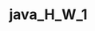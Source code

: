 # java_H_W_1
<!-- 1) Вычислить n-ое треугольного число (сумма чисел от 1 до n), n! 
(произведение чисел от 1 до n)
2) Вывести все простые числа от 1 до 1000
3) Реализовать простой калькулятор
4) (дополнительное задание) Задано уравнение вида q + w = e, q, w, e >= 0. 
Некоторые цифры могут быть заменены знаком вопроса, например, 2? + ?5 = 69. 
Требуется восстановить выражение до верного равенства. 
Предложить хотя бы одно решение или сообщить, что его нет. -->
